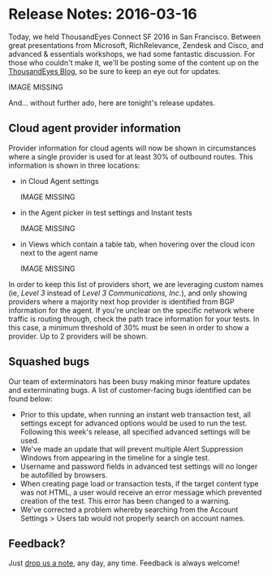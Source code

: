 # Release Notes: 2016-03-16

Today, we held ThousandEyes Connect SF 2016 in San Francisco. Between great presentations from Microsoft, RichRelevance, Zendesk and Cisco, and advanced & essentials workshops, we had some fantastic discussion. For those who couldn't make it, we'll be posting some of the content up on the [ThousandEyes Blog](https://blog.thousandeyes.com/), so be sure to keep an eye out for updates.

IMAGE MISSING

And... without further ado, here are tonight's release updates.

## Cloud agent provider information

Provider information for cloud agents will now be shown in circumstances where a single provider is used for at least 30% of outbound routes.  This information is shown in three locations:

* in Cloud Agent settings

  IMAGE MISSING

* in the Agent picker in test settings and Instant tests

  IMAGE MISSING

* in Views which contain a table tab, when hovering over the cloud icon next to the agent name

  IMAGE MISSING

In order to keep this list of providers short, we are leveraging custom names \(ie, _Level 3_ instead of _Level 3 Communications, Inc._\), and only showing providers where a majority next hop provider is identified from BGP information for the agent.  If you're unclear on the specific network where traffic is routing through, check the path trace information for your tests.  In this case, a minimum threshold of 30% must be seen in order to show a provider.  Up to 2 providers will be shown.

## Squashed bugs

Our team of exterminators has been busy making minor feature updates and exterminating bugs.  A list of customer-facing bugs identified can be found below:

* Prior to this update, when running an instant web transaction test, all settings except for advanced options would be used to run the test.  Following this week's release, all specified advanced settings will be used.
* We've made an update that will prevent multiple Alert Suppression Windows from appearing in the timeline for a single test.  
* Username and password fields in advanced test settings will no longer be autofilled by browsers.
* When creating page load or transaction tests, if the target content type was not HTML, a user would receive an error message which prevented creation of the test.  This error has been changed to a warning.
* We've corrected a problem whereby searching from the Account Settings &gt; Users tab would not properly search on account names.

## Feedback?

Just [drop us a note](mailto:support@thousandeyes.com?subject=2016-03-02+release+update), any day, any time.  Feedback is always welcome! 

